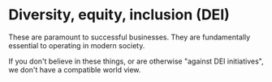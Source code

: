 # Diversity, equity, inclusion (DEI)

These are paramount to successful businesses. They are fundamentally essential to operating in modern society.

If you don't believe in these things, or are otherwise "against DEI initiatives", we don't have a compatible world view.
